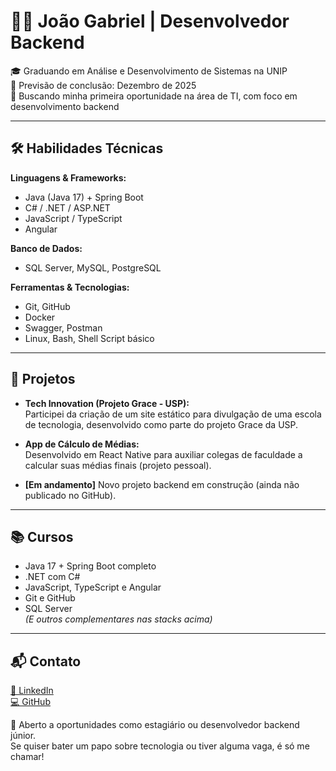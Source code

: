 # 👨‍💻 João Gabriel | Desenvolvedor Backend

🎓 Graduando em Análise e Desenvolvimento de Sistemas na UNIP  
📅 Previsão de conclusão: Dezembro de 2025  
🚀 Buscando minha primeira oportunidade na área de TI, com foco em desenvolvimento backend

---

## 🛠️ Habilidades Técnicas

**Linguagens & Frameworks:**  
- Java (Java 17) + Spring Boot  
- C# / .NET / ASP.NET  
- JavaScript / TypeScript  
- Angular  

**Banco de Dados:**  
- SQL Server, MySQL, PostgreSQL  

**Ferramentas & Tecnologias:**  
- Git, GitHub  
- Docker  
- Swagger, Postman  
- Linux, Bash, Shell Script básico  

---

## 💼 Projetos

- **Tech Innovation (Projeto Grace - USP):**  
  Participei da criação de um site estático para divulgação de uma escola de tecnologia, desenvolvido como parte do projeto Grace da USP.  

- **App de Cálculo de Médias:**  
  Desenvolvido em React Native para auxiliar colegas de faculdade a calcular suas médias finais (projeto pessoal).  

- **[Em andamento]** Novo projeto backend em construção (ainda não publicado no GitHub).  

---

## 📚 Cursos

- Java 17 + Spring Boot completo  
- .NET com C#  
- JavaScript, TypeScript e Angular  
- Git e GitHub  
- SQL Server  
*(E outros complementares nas stacks acima)*

---

## 📬 Contato

[🔗 LinkedIn](https://www.linkedin.com/in/jgneves/)  
[💻 GitHub](https://github.com/jgnevess)

📢 Aberto a oportunidades como estagiário ou desenvolvedor backend júnior.  
Se quiser bater um papo sobre tecnologia ou tiver alguma vaga, é só me chamar!
